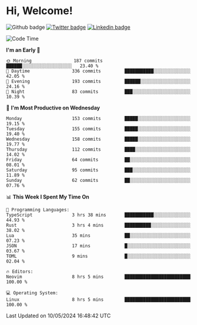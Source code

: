   # Hi, Welcome!
  ![Github badge](https://img.shields.io/github/followers/kraken-afk.svg?style=social&label=Follow&maxAge=2592000)
  [![Twitter badge](https://img.shields.io/badge/-Twitter-00acee?style=flat-square&logo=Twitter&logoColor=white)](https://twitter.com/trshppl)
  [![Linkedin badge](https://img.shields.io/badge/LinkedIn-0077B5?style=flat-square&logo=linkedin&logoColor=white)](https://www.linkedin.com/in/noveanrer)
<!--START_SECTION:waka-->
![Code Time](http://img.shields.io/badge/Code%20Time-196%20hrs%2042%20mins-blue)

**I'm an Early 🐤** 

```text
🌞 Morning                187 commits         ██████░░░░░░░░░░░░░░░░░░░   23.40 % 
🌆 Daytime                336 commits         ███████████░░░░░░░░░░░░░░   42.05 % 
🌃 Evening                193 commits         ██████░░░░░░░░░░░░░░░░░░░   24.16 % 
🌙 Night                  83 commits          ███░░░░░░░░░░░░░░░░░░░░░░   10.39 % 
```
📅 **I'm Most Productive on Wednesday** 

```text
Monday                   153 commits         █████░░░░░░░░░░░░░░░░░░░░   19.15 % 
Tuesday                  155 commits         █████░░░░░░░░░░░░░░░░░░░░   19.40 % 
Wednesday                158 commits         █████░░░░░░░░░░░░░░░░░░░░   19.77 % 
Thursday                 112 commits         ████░░░░░░░░░░░░░░░░░░░░░   14.02 % 
Friday                   64 commits          ██░░░░░░░░░░░░░░░░░░░░░░░   08.01 % 
Saturday                 95 commits          ███░░░░░░░░░░░░░░░░░░░░░░   11.89 % 
Sunday                   62 commits          ██░░░░░░░░░░░░░░░░░░░░░░░   07.76 % 
```


📊 **This Week I Spent My Time On** 

```text
💬 Programming Languages: 
TypeScript               3 hrs 38 mins       ███████████░░░░░░░░░░░░░░   44.93 % 
Rust                     3 hrs 4 mins        ██████████░░░░░░░░░░░░░░░   38.02 % 
Lua                      35 mins             ██░░░░░░░░░░░░░░░░░░░░░░░   07.23 % 
JSON                     17 mins             █░░░░░░░░░░░░░░░░░░░░░░░░   03.67 % 
TOML                     9 mins              █░░░░░░░░░░░░░░░░░░░░░░░░   02.04 % 

🔥 Editors: 
Neovim                   8 hrs 5 mins        █████████████████████████   100.00 % 

💻 Operating System: 
Linux                    8 hrs 5 mins        █████████████████████████   100.00 % 
```


 Last Updated on 10/05/2024 16:48:42 UTC
<!--END_SECTION:waka-->
